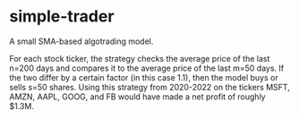 # simple-trader
A small SMA-based algotrading model.

For each stock ticker, the strategy checks the average price of the last n=200 days and compares it to the average price of the last m=50 days. If the two differ by a certain factor (in this case 1.1), then the model buys or sells s=50 shares. Using this strategy from 2020-2022 on the tickers MSFT, AMZN, AAPL, GOOG, and FB would have made a net profit of roughly $1.3M.
